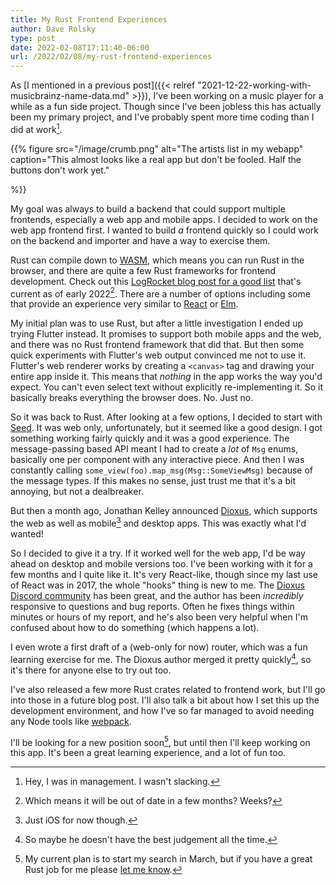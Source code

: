 ```yaml
---
title: My Rust Frontend Experiences
author: Dave Rolsky
type: post
date: 2022-02-08T17:11:40-06:00
url: /2022/02/08/my-rust-frontend-experiences
---
```


As [I mentioned in a previous post]({{< relref
"2021-12-22-working-with-musicbrainz-name-data.md" >}}), I've been working on
a music player for a while as a fun side project. Though since I've been
jobless this has actually been my primary project, and I've probably spent
more time coding than I did at work[^1].

{{%
    figure
    src="/image/crumb.png"
    alt="The artists list in my webapp"
    caption="This almost looks like a real app but don't be fooled. Half the buttons don't work yet."

%}}

My goal was always to build a backend that could support multiple frontends,
especially a web app and mobile apps. I decided to work on the web app
frontend first. I wanted to build _a_ frontend quickly so I could work on the
backend and importer and have a way to exercise them.

Rust can compile down to [WASM](https://webassembly.org/), which means you can
run Rust in the browser, and there are quite a few Rust frameworks for
frontend development. Check out this [LogRocket blog post for a good
list](https://blog.logrocket.com/current-state-rust-web-frameworks/) that's
current as of early 2022[^2]. There are a number of options including some
that provide an experience very similar to [React](https://reactjs.org/) or
[Elm](https://elm-lang.org/).

My initial plan was to use Rust, but after a little investigation I ended up
trying Flutter instead. It promises to support both mobile apps and the web,
and there was no Rust frontend framework that did that. But then some quick
experiments with Flutter's web output convinced me not to use it. Flutter's
web renderer works by creating a `<canvas>` tag and drawing your entire app
inside it. This means that _nothing_ in the app works the way you'd
expect. You can't even select text without explicitly re-implementing it. So
it basically breaks everything the browser does. No. Just no.

So it was back to Rust. After looking at a few options, I decided to start
with [Seed](https://seed-rs.org/). It was web only, unfortunately, but it
seemed like a good design. I got something working fairly quickly and it was a
good experience. The message-passing based API meant I had to create a _lot_
of `Msg` enums, basically one per component with any interactive piece. And
then I was constantly calling `some_view(foo).map_msg(Msg::SomeViewMsg)`
because of the message types. If this makes no sense, just trust me that it's
a bit annoying, but not a dealbreaker.

But then a month ago, Jonathan Kelley announced
[Dioxus](https://dioxuslabs.com/), which supports the web as well as
mobile[^3] and desktop apps. This was exactly what I'd wanted!

So I decided to give it a try. If it worked well for the web app, I'd be way
ahead on desktop and mobile versions too. I've been working with it for a few
months and I quite like it. It's very React-like, though since my last use of
React was in 2017, the whole "hooks" thing is new to me. The [Dioxus Discord
community](https://discord.gg/XgGxMSkvUM) has been great, and the author has
been _incredibly_ responsive to questions and bug reports. Often he fixes
things within minutes or hours of my report, and he's also been very helpful
when I'm confused about how to do something (which happens a lot).

I even wrote a first draft of a (web-only for now) router, which was a fun
learning exercise for me. The Dioxus author merged it pretty quickly[^4], so
it's there for anyone else to try out too.

I've also released a few more Rust crates related to frontend work, but I'll
go into those in a future blog post. I'll also talk a bit about how I set this
up the development environment, and how I've so far managed to avoid needing
any Node tools like [webpack](https://webpack.js.org/).

I'll be looking for a new position soon[^5], but until then I'll keep working
on this app. It's been a great learning experience, and a lot of fun too.

[^1]: Hey, I was in management. I wasn't slacking.
[^2]: Which means it will be out of date in a few months? Weeks?
[^3]: Just iOS for now though.
[^4]: So maybe he doesn't have the best judgement all the time.
[^5]: My current plan is to start my search in March, but if you have a great
    Rust job for me please [let me know](mailto:autarch@urth.org).
